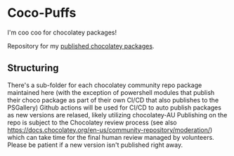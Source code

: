 # Coco-Puffs

I'm coo coo for chocolatey packages!

Repository for my [published chocolatey packages](https://community.chocolatey.org/profiles/DarkSideMilk).

## Structuring

There's a sub-folder for each chocolatey community repo package maintained here (with the exception of powershell modules that publish their choco package as part of their own CI/CD that also publishes to the PSGallery)
Github actions will be used for CI/CD to auto publish packages as new versions are relased, likely utilizing chocolatey-AU
Publishing on the repo is subject to the Chocolatey review process (see also https://docs.chocolatey.org/en-us/community-repository/moderation/) which can take time for the final human review managed by volunteers.
Please be patient if a new version isn't published right away. 

